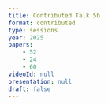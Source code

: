 ```yaml
---
title: Contributed Talk 5b
format: contributed
type: sessions
year: 2025
papers:
    - 52
    - 24
    - 60
videoId: null
presentation: null
draft: false
---
```

